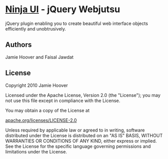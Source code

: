 [Ninja UI](http://ninjaui.com/) - jQuery Webjutsu
=================================================

jQuery plugin enabling you to create beautiful web interface objects efficiently and unobtrusively.

Authors
-------

Jamie Hoover and Faisal Jawdat

License
-------

Copyright 2010 Jamie Hoover

Licensed under the Apache License, Version 2.0 (the "License");
you may not use this file except in compliance with the License.

You may obtain a copy of the License at

[apache.org/licenses/LICENSE-2.0](http://www.apache.org/licenses/LICENSE-2.0)

Unless required by applicable law or agreed to in writing, software
distributed under the License is distributed on an "AS IS" BASIS,
WITHOUT WARRANTIES OR CONDITIONS OF ANY KIND, either express or implied.
See the License for the specific language governing permissions and
limitations under the License.
